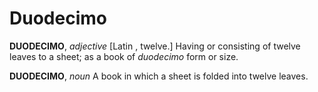 # Duodecimo

**DUODECIMO**, _adjective_ \[Latin , twelve.\] Having or consisting of twelve leaves to a sheet; as a book of _duodecimo_ form or size.

**DUODECIMO**, _noun_ A book in which a sheet is folded into twelve leaves.